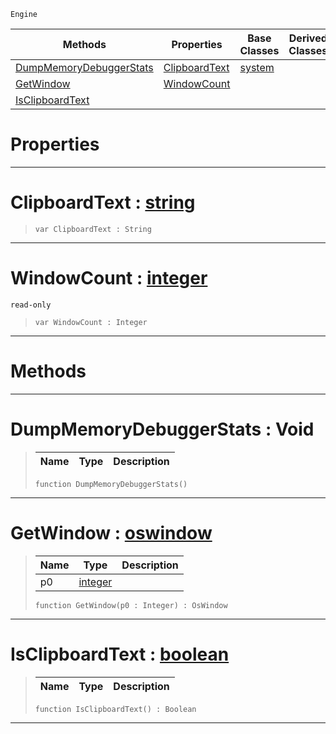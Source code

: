  `Engine`

|Methods|Properties|Base Classes|Derived Classes|
|---|---|---|---|
|[ DumpMemoryDebuggerStats](https://github.com/ZilchEngine/ZilchDocs/blob/master/code_reference/class_reference/osshell.md#dumpmemorydebuggerstats)|[ ClipboardText](https://github.com/ZilchEngine/ZilchDocs/blob/master/code_reference/class_reference/osshell.md#clipboardtext-zilch-engin)|[system](https://github.com/ZilchEngine/ZilchDocs/blob/master/code_reference/class_reference/system.md)| |
|[ GetWindow](https://github.com/ZilchEngine/ZilchDocs/blob/master/code_reference/class_reference/osshell.md#getwindow-zilch-engine-do)|[ WindowCount](https://github.com/ZilchEngine/ZilchDocs/blob/master/code_reference/class_reference/osshell.md#windowcount-zilch-engine)| | |
|[ IsClipboardText](https://github.com/ZilchEngine/ZilchDocs/blob/master/code_reference/class_reference/osshell.md#isclipboardtext-zilch-eng)| | | |


 #  Properties


---  
 #  ClipboardText : [string](https://github.com/ZilchEngine/ZilchDocs/blob/master/code_reference/nada_base_types/string.md)

> 
> ``` lang=cpp, name=Nada
> var ClipboardText : String


---  
 #  WindowCount : [integer](https://github.com/ZilchEngine/ZilchDocs/blob/master/code_reference/nada_base_types/integer.md)

 `read-only`

> 
> ``` lang=cpp, name=Nada
> var WindowCount : Integer


---  
 #  Methods


---  
 #  DumpMemoryDebuggerStats : Void

> 
> |Name|Type|Description|
> |---|---|---|
> ``` lang=cpp, name=Nada
> function DumpMemoryDebuggerStats()
> ``` 


---  
 #  GetWindow : [oswindow](https://github.com/ZilchEngine/ZilchDocs/blob/master/code_reference/class_reference/oswindow.md)

> 
> |Name|Type|Description|
> |---|---|---|
> |p0|[integer](https://github.com/ZilchEngine/ZilchDocs/blob/master/code_reference/nada_base_types/integer.md)| |
> ``` lang=cpp, name=Nada
> function GetWindow(p0 : Integer) : OsWindow
> ``` 


---  
 #  IsClipboardText : [boolean](https://github.com/ZilchEngine/ZilchDocs/blob/master/code_reference/nada_base_types/boolean.md)

> 
> |Name|Type|Description|
> |---|---|---|
> ``` lang=cpp, name=Nada
> function IsClipboardText() : Boolean
> ``` 


---  
 

 